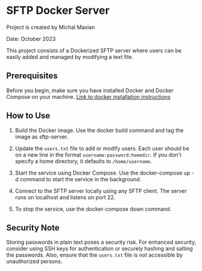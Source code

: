 # SFTP Docker Server
Project is created by Michal Maxian

Date: October 2023

This project consists of a Dockerized SFTP server where users can be easily added and managed by modifying a text file.

## Prerequisites
Before you begin, make sure you have installed Docker and Docker Compose on your machine.
[Link to docker installation instructions](https://docs.docker.com/engine/install/ubuntu/)

## How to Use
1. Build the Docker image. Use the docker build command and tag the image as sftp-server.

2. Update the `users.txt` file to add or modify users. Each user should be on a new line in the format `username:password:homedir`. If you don't specify a home directory, it defaults to `/home/username`.

3. Start the service using Docker Compose. Use the docker-compose up -d command to start the service in the background.

4. Connect to the SFTP server locally using any SFTP client. The server runs on localhost and listens on port 22.

5. To stop the service, use the docker-compose down command.

## Security Note
Storing passwords in plain text poses a security risk. For enhanced security, consider using SSH keys for authentication or securely hashing and salting the passwords. Also, ensure that the `users.txt` file is not accessible by unauthorized persons.
